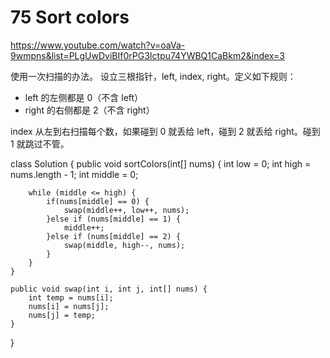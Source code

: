 # 75 Sort colors

https://www.youtube.com/watch?v=oaVa-9wmpns&list=PLgUwDviBIf0rPG3Ictpu74YWBQ1CaBkm2&index=3

使用一次扫描的办法。 设立三根指针，left, index, right。定义如下规则：
* left 的左侧都是 0（不含 left）
* right 的右侧都是 2（不含 right）

index 从左到右扫描每个数，如果碰到 0 就丢给 left，碰到 2 就丢给 right。碰到 1 就跳过不管。

class Solution {
    public void sortColors(int[] nums) {
        int low = 0;
        int high = nums.length - 1;
        int middle = 0;
        
        while (middle <= high) {
            if(nums[middle] == 0) {
                swap(middle++, low++, nums);
            }else if (nums[middle] == 1) {
                middle++;
            }else if (nums[middle] == 2) {
                swap(middle, high--, nums);
            }          
        }
    }
    
    public void swap(int i, int j, int[] nums) {
        int temp = nums[i];
        nums[i] = nums[j];
        nums[j] = temp;      
    }
}

